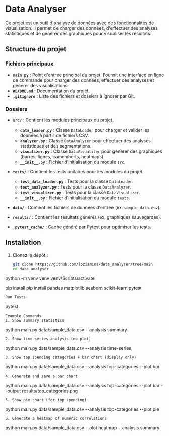 # Data Analyser

Ce projet est un outil d'analyse de données avec des fonctionnalités de visualisation. Il permet de charger des données, d'effectuer des analyses statistiques et de générer des graphiques pour visualiser les résultats.

## Structure du projet

### Fichiers principaux

- **`main.py`** : Point d'entrée principal du projet. Fournit une interface en ligne de commande pour charger des données, effectuer des analyses et générer des visualisations.
- **`README.md`** : Documentation du projet.
- **`.gitignore`** : Liste des fichiers et dossiers à ignorer par Git.

### Dossiers

- **`src/`** : Contient les modules principaux du projet.

  - **`data_loader.py`** : Classe `DataLoader` pour charger et valider les données à partir de fichiers CSV.
  - **`analyzer.py`** : Classe `DataAnalyzer` pour effectuer des analyses statistiques et des segmentations.
  - **`visualizer.py`** : Classe `DataVisualizer` pour générer des graphiques (barres, lignes, camemberts, heatmaps).
  - **`__init__.py`** : Fichier d'initialisation du module `src`.

- **`tests/`** : Contient les tests unitaires pour les modules du projet.

  - **`test_data_loader.py`** : Tests pour la classe `DataLoader`.
  - **`test_analyzer.py`** : Tests pour la classe `DataAnalyzer`.
  - **`test_visualizer.py`** : Tests pour la classe `DataVisualizer`.
  - **`__init__.py`** : Fichier d'initialisation du module `tests`.

- **`data/`** : Contient les fichiers de données d'entrée (ex. `sample_data.csv`).
- **`results/`** : Contient les résultats générés (ex. graphiques sauvegardés).

- **`.pytest_cache/`** : Cache généré par Pytest pour optimiser les tests.

## Installation

1. Clonez le dépôt :
   ```bash
   git clone https://github.com/loziamina/data_analyser/tree/main
   cd data_analyser
   ```

python -m venv venv
venv\Scripts\activate

pip install
pip install pandas matplotlib seaborn scikit-learn pytest

```
Run Tests
```

pytest

```
Example Commands
1. Show summary statistics
```

python main.py data/sample_data.csv --analysis summary

```
2. Show time-series analysis (no plot)
```

python main.py data/sample_data.csv --analysis time-series

```
3. Show top spending categories + bar chart (display only)
```

python main.py data/sample_data.csv --analysis top-categories --plot bar

```
4. Generate and save a bar chart
```

python main.py data/sample_data.csv --analysis top-categories --plot bar --output results/top_categories.png

```
5. Show pie chart (for top spending)
```

python main.py data/sample_data.csv --analysis top-categories --plot pie

```
6. Generate a heatmap of numeric correlations
```

python main.py data/sample_data.csv --plot heatmap --analysis summary

```

```
